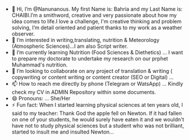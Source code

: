 - 👋 Hi, I’m @Nanunanous. My first Name is: Bahria and my Last Name is: CHAIBI.I’m a smithword, creative and very passionate about how my idea comes to life.I love a challenge, I'm creative thinking and problem solving, I’m detail oriented and patient thanks to my work as a weather observer.
- 👀 I’m interested in writing,translating, nutrition & Meteorology (Atmospheric Sciences)...I am also Script writer.
- 🌱 I’m currently learning Nutrition (Food Sciences & Diethetics) ... I want to prepare my doctorate to undertake my research on our prphet Muhammad's nutrition.
- 💞️ I’m looking to collaborate on any project of translation & writing ( copywriting or content writing or content creator (SEO or Digital) ...
- 📫 How to reach me directly by phone (Telegram or WatsApp) ... Kindly check my CV in ADMIN Repository within some documents.
- 😄 Pronouns: ... She/Her
- ⚡ Fun fact: When I started learning physical sciences at ten years old, I said to my teacher: Thank God the apple fell on Newton. If it had fallen on one of your students, he would surely have eaten it and we wouldn't have not to study physical sciences but a student who was not brilliant, started to insult me ​​and insulted Newton...

<!---
Nanunanous/Nanunanous is a ✨ special ✨ repository because its `README.md` (this file) appears on your GitHub profile.
You can click the Preview link to take a look at your changes.
--->
